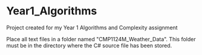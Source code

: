 # Year1_Algorithms
Project created for my Year 1 Algorithms and Complexity assignment

Place all text files in a folder named "CMP1124M_Weather_Data".
This folder must be in the directory where the C# source file has been stored.

